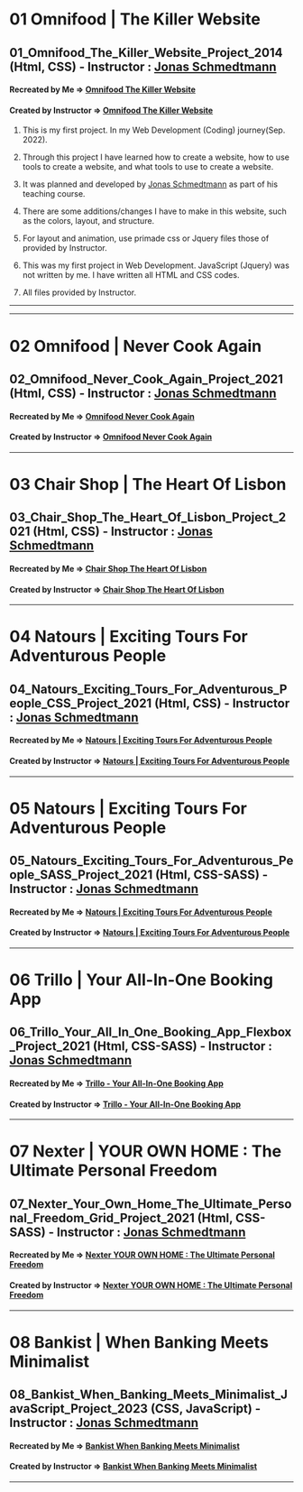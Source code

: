 # 01 Omnifood | The Killer Website  
## 01_Omnifood_The_Killer_Website_Project_2014 (Html, CSS) - Instructor : [Jonas Schmedtmann](https://github.com/jonasschmedtmann?tab=overview&from=2017-11-01&to=2017-11-30) 
#### Recreated by Me &rArr; [Omnifood The Killer Website](http://www.omnifood.net)  

#### Created by Instructor &rArr; [Omnifood The Killer Website](http://www.omnifood.net)  

1. This is my first project. In my Web Development (Coding) journey(Sep. 2022).  

2. Through this project I have learned how to create a website, how to use tools to create a website, and what tools to use to create a website.  

3. It was planned and developed by [Jonas Schmedtmann](https://github.com/jonasschmedtmann?tab=overview&from=2017-11-01&to=2017-11-30) as part of his teaching course.  

4. There are some additions/changes I have to make in this website, such as the colors, layout, and structure.  

5. For layout and animation, use primade css or Jquery files those of provided by Instructor.  

6. This was my first project in Web Development. JavaScript (Jquery) was not written by me. I have written all HTML and CSS codes.  

7. All files provided by Instructor.





---



---

# 02 Omnifood | Never Cook Again
## 02_Omnifood_Never_Cook_Again_Project_2021 (Html, CSS) - Instructor : [Jonas Schmedtmann](https://github.com/jonasschmedtmann?tab=overview&from=2017-11-01&to=2017-11-30)

#### Recreated by Me &rArr; [Omnifood Never Cook Again]()  

#### Created by Instructor &rArr; [Omnifood Never Cook Again]()

---

# 03 Chair Shop | The Heart Of Lisbon
## 03_Chair_Shop_The_Heart_Of_Lisbon_Project_2021 (Html, CSS) - Instructor : [Jonas Schmedtmann](https://github.com/jonasschmedtmann?tab=overview&from=2017-11-01&to=2017-11-30)

#### Recreated by Me &rArr; [Chair Shop The Heart Of Lisbon]() 

#### Created by Instructor &rArr; [Chair Shop The Heart Of Lisbon]()

---

# 04 Natours | Exciting Tours For Adventurous People

## 04_Natours_Exciting_Tours_For_Adventurous_People_CSS_Project_2021 (Html, CSS) - Instructor : [Jonas Schmedtmann](https://github.com/jonasschmedtmann)

#### Recreated by Me &rArr; [Natours | Exciting Tours For Adventurous People]()

#### Created by Instructor &rArr; [Natours | Exciting Tours For Adventurous People]()

---

# 05 Natours | Exciting Tours For Adventurous People

## 05_Natours_Exciting_Tours_For_Adventurous_People_SASS_Project_2021 (Html, CSS-SASS) - Instructor : [Jonas Schmedtmann](https://github.com/jonasschmedtmann?tab=overview&from=2017-11-01&to=2017-11-30)

#### Recreated by Me &rArr; [Natours | Exciting Tours For Adventurous People]()  

#### Created by Instructor &rArr; [Natours | Exciting Tours For Adventurous People]()


---

# 06 Trillo | Your All-In-One Booking App

## 06_Trillo_Your_All_In_One_Booking_App_Flexbox_Project_2021 (Html, CSS-SASS) - Instructor : [Jonas Schmedtmann](https://github.com/jonasschmedtmann?tab=overview&from=2017-11-01&to=2017-11-30)

#### Recreated by Me &rArr; [Trillo - Your All-In-One Booking App]()

#### Created by Instructor &rArr; [Trillo - Your All-In-One Booking App]()

---

# 07 Nexter | YOUR OWN HOME : The Ultimate Personal Freedom

## 07_Nexter_Your_Own_Home_The_Ultimate_Personal_Freedom_Grid_Project_2021 (Html, CSS-SASS) - Instructor : [Jonas Schmedtmann](https://github.com/jonasschmedtmann?tab=overview&from=2017-11-01&to=2017-11-30)

#### Recreated by Me &rArr; [Nexter YOUR OWN HOME : The Ultimate Personal Freedom]()

#### Created by Instructor &rArr; [Nexter YOUR OWN HOME : The Ultimate Personal Freedom]()

---


# 08 Bankist | When Banking Meets Minimalist

## 08_Bankist_When_Banking_Meets_Minimalist_JavaScript_Project_2023 (CSS, JavaScript) - Instructor : [Jonas Schmedtmann](https://github.com/jonasschmedtmann?tab=overview&from=2017-11-01&to=2017-11-30)

#### Recreated by Me &rArr; [Bankist When Banking Meets Minimalist]()

#### Created by Instructor &rArr; [Bankist When Banking Meets Minimalist]()

---


